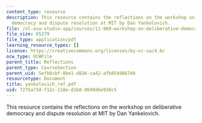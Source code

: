 ```yaml
---
content_type: resource
description: This resource contains the reflections on the workshop on deliberative
  democracy and dispute resolution at MIT by Dan Yankelovich.
file: /ol-ocw-studio-app/courses/11-969-workshop-on-deliberative-democracy-and-dispute-resolution-summer-2005/7275a73df12c118ed1b88049d6e938c5_yankelovich_ref.pdf
file_size: 65279
file_type: application/pdf
learning_resource_types: []
license: https://creativecommons.org/licenses/by-nc-sa/4.0/
ocw_type: OCWFile
parent_title: Reflections
parent_type: CourseSection
parent_uid: 5efb6cbf-8be1-d826-ca42-afb8549867d4
resourcetype: Document
title: yankelovich_ref.pdf
uid: 7275a73d-f12c-118e-d1b8-8049d6e938c5
---
```

This resource contains the reflections on the workshop on deliberative democracy and dispute resolution at MIT by Dan Yankelovich.